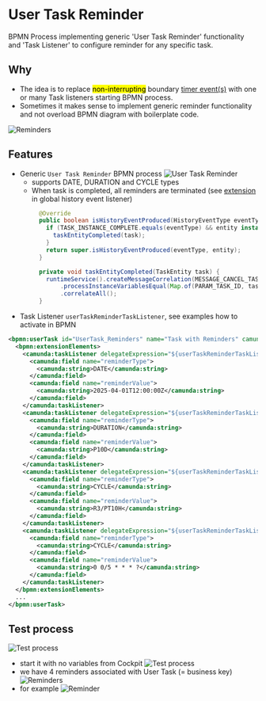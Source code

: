 # User Task Reminder

BPMN Process implementing generic 'User Task Reminder' functionality and 'Task Listener' to configure reminder for any specific task.

## Why
* The idea is to replace <mark>non-interrupting</mark> boundary [timer event(s)](https://docs.camunda.org/manual/latest/reference/bpmn20/events/timer-events/) with one or many Task listeners starting BPMN process.
* Sometimes it makes sense to implement generic reminder functionality and not overload BPMN diagram with boilerplate code.

![Reminders](docs/UserTaskRemindersEvolution.png)

## Features
* Generic `User Task Reminder` BPMN process
![User Task Reminder](src/main/resources/bpmn/UserTaskReminder.png)
  * supports DATE, DURATION and CYCLE types
  * When task is completed, all reminders are terminated (see [extension](src/main/java/org/camunda/bpm/examples/usertask/reminder/engine/CustomHistoryLevelFull.java) in global history event listener)
    ```java
      @Override
      public boolean isHistoryEventProduced(HistoryEventType eventType, Object entity) {
        if (TASK_INSTANCE_COMPLETE.equals(eventType) && entity instanceof TaskEntity task) {
          taskEntityCompleted(task);
        }
        return super.isHistoryEventProduced(eventType, entity);
      }
    
      private void taskEntityCompleted(TaskEntity task) {
        runtimeService().createMessageCorrelation(MESSAGE_CANCEL_TASK_REMINDER)
            .processInstanceVariablesEqual(Map.of(PARAM_TASK_ID, task.getId()))
            .correlateAll();
      }
    ```
* Task Listener `userTaskReminderTaskListener`, see examples how to activate in BPMN
```xml
<bpmn:userTask id="UserTask_Reminders" name="Task with Reminders" camunda:asyncBefore="true">
  <bpmn:extensionElements>
    <camunda:taskListener delegateExpression="${userTaskReminderTaskListener}" event="create">
      <camunda:field name="reminderType">
        <camunda:string>DATE</camunda:string>
      </camunda:field>
      <camunda:field name="reminderValue">
        <camunda:string>2025-04-01T12:00:00Z</camunda:string>
      </camunda:field>
    </camunda:taskListener>
    <camunda:taskListener delegateExpression="${userTaskReminderTaskListener}" event="create">
      <camunda:field name="reminderType">
        <camunda:string>DURATION</camunda:string>
      </camunda:field>
      <camunda:field name="reminderValue">
        <camunda:string>P10D</camunda:string>
      </camunda:field>
    </camunda:taskListener>
    <camunda:taskListener delegateExpression="${userTaskReminderTaskListener}" event="create">
      <camunda:field name="reminderType">
        <camunda:string>CYCLE</camunda:string>
      </camunda:field>
      <camunda:field name="reminderValue">
        <camunda:string>R3/PT10H</camunda:string>
      </camunda:field>
    </camunda:taskListener>
    <camunda:taskListener delegateExpression="${userTaskReminderTaskListener}" event="create">
      <camunda:field name="reminderType">
        <camunda:string>CYCLE</camunda:string>
      </camunda:field>
      <camunda:field name="reminderValue">
        <camunda:string>0 0/5 * * * ?</camunda:string>
      </camunda:field>
    </camunda:taskListener>
  </bpmn:extensionElements>
  ...
</bpmn:userTask>
```

## Test process
![Test process](src/main/resources/bpmn/Test.png)

* start it with no variables from Cockpit
![Test process](docs/Test.png)
* we have 4 reminders associated with User Task (= business key)
![Reminders](docs/Reminders.png)
* for example
![Reminder](docs/Reminder.png)





